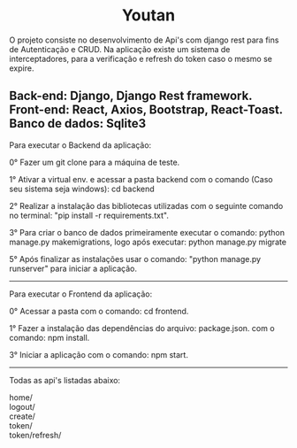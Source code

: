 <h1 align="center">Youtan</h1>

O projeto consiste no desenvolvimento de Api's com django rest para fins de Autenticação e CRUD. Na aplicação existe um sistema de interceptadores, para a verificação e refresh do token caso o mesmo se expire.

Back-end: Django, Django Rest framework. </br>
Front-end: React, Axios, Bootstrap, React-Toast. </br>
Banco de dados: Sqlite3
------------------------------------------------------------------------------------------------------------------------

Para executar o Backend da aplicação:

0° Fazer um git clone para a máquina de teste.

1° Ativar a virtual env. e acessar a pasta backend com o comando (Caso seu sistema seja windows): cd backend

2° Realizar a instalação das bibliotecas utilizadas com o seguinte comando no terminal: "pip install -r requirements.txt".

3° Para criar o banco de dados primeiramente executar o comando: python manage.py makemigrations, logo após executar: python manage.py migrate

5° Após finalizar as instalações usar o comando: "python manage.py runserver" para iniciar a aplicação.

------------------------------------------------------------------------------------------------------------------------

Para executar o Frontend da aplicação:

0° Acessar a pasta com o comando: cd frontend.

1° Fazer a instalação das dependências do arquivo: package.json. com o comando: npm install.

3° Iniciar a aplicação com o comando: npm start.

------------------------------------------------------------------------------------------------------------------------
Todas as api's listadas abaixo:

home/ </br>
logout/  </br>
create/  </br>
token/  </br>
token/refresh/  </br>

